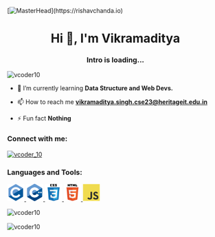 [![MasterHead](https://1.bp.blogspot.com/-7A4WynwLsM...)](https://rishavchanda.io)
<h1 align="center">Hi 👋, I'm Vikramaditya</h1>
<h3 align="center">Intro is loading...</h3>

<p align="left"> <img src="https://komarev.com/ghpvc/?username=vcoder10&label=Profile%20views&color=0e75b6&style=flat" alt="vcoder10" /> </p>

- 🌱 I’m currently learning **Data Structure and Web Devs.**

- 📫 How to reach me **vikramaditya.singh.cse23@heritageit.edu.in**



- ⚡ Fun fact **Nothing**

<h3 align="left">Connect with me:</h3>
<p align="left">
<a href="https://www.leetcode.com/vcoder_10" target="blank"><img align="center" src="https://raw.githubusercontent.com/rahuldkjain/github-profile-readme-generator/master/src/images/icons/Social/leet-code.svg" alt="vcoder_10" height="30" width="40" /></a>
</p>

<h3 align="left">Languages and Tools:</h3>
<p align="left"> <a href="https://www.cprogramming.com/" target="_blank" rel="noreferrer"> <img src="https://raw.githubusercontent.com/devicons/devicon/master/icons/c/c-original.svg" alt="c" width="40" height="40"/> </a> <a href="https://www.w3schools.com/cpp/" target="_blank" rel="noreferrer"> <img src="https://raw.githubusercontent.com/devicons/devicon/master/icons/cplusplus/cplusplus-original.svg" alt="cplusplus" width="40" height="40"/> </a> <a href="https://www.w3schools.com/css/" target="_blank" rel="noreferrer"> <img src="https://raw.githubusercontent.com/devicons/devicon/master/icons/css3/css3-original-wordmark.svg" alt="css3" width="40" height="40"/> </a> <a href="https://www.w3.org/html/" target="_blank" rel="noreferrer"> <img src="https://raw.githubusercontent.com/devicons/devicon/master/icons/html5/html5-original-wordmark.svg" alt="html5" width="40" height="40"/> </a> <a href="https://developer.mozilla.org/en-US/docs/Web/JavaScript" target="_blank" rel="noreferrer"> <img src="https://raw.githubusercontent.com/devicons/devicon/master/icons/javascript/javascript-original.svg" alt="javascript" width="40" height="40"/> </a> </p>

<p><img align="center" src="https://github-readme-stats.vercel.app/api/top-langs?username=vcoder10&show_icons=true&locale=en&layout=compact" alt="vcoder10" /></p>

<p><img align="center" src="https://github-readme-streak-stats.herokuapp.com/?user=vcoder10&" alt="vcoder10" /></p>


